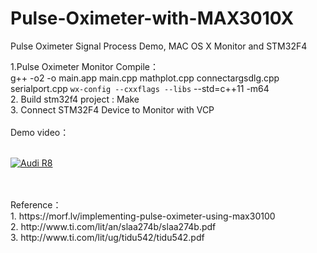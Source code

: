 # Pulse-Oximeter-with-MAX3010X
Pulse Oximeter Signal Process Demo, MAC OS X Monitor and STM32F4

1.Pulse Oximeter Monitor Compile：
</br>
g++ -o2 -o main.app main.cpp mathplot.cpp connectargsdlg.cpp serialport.cpp `wx-config --cxxflags --libs` --std=c++11 -m64 </br>
2. Build stm32f4 project : Make
</br>
3. Connect STM32F4 Device to Monitor with VCP
</br>
</br>
Demo video：
</br>
</br>

[![Audi R8](http://img.youtube.com/vi/26pw-d6lBSQ/0.jpg)](https://youtu.be/26pw-d6lBSQ)

</br>
</br>
Reference：</br>
1. https://morf.lv/implementing-pulse-oximeter-using-max30100 </br>
2. http://www.ti.com/lit/an/slaa274b/slaa274b.pdf </br>
3. http://www.ti.com/lit/ug/tidu542/tidu542.pdf </br>
